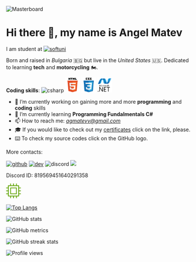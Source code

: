 ![Masterboard](https://image.jimcdn.com/app/cms/image/transf/none/path/sc450581ea0a9abd9/backgroundarea/i4e8c91778c3d459c/version/1489131194/image.gif)
# Hi there 👋, my name is **Angel Matev**
I am student at [<img src='https://softuni.bg/content/images/svg-logos/software-university-logo.svg' alt='softuni' height='40'>](https://softuni.org/blog/what-is-softuni/)

Born and raised in *Bulgaria* :bulgaria: but live in the *United States* :us:.
Dedicated to learning **tech** and **motorcycling** :motorcycle:.

**Coding skills**: <img src='https://ih0.redbubble.net/image.416412087.0587/pp,550x550.jpg' alt='csharp' height='40'>  <img src ='https://raw.githubusercontent.com/devicons/devicon/master/icons/html5/html5-original-wordmark.svg' alt='html5' height='40'> <img src='https://raw.githubusercontent.com/devicons/devicon/master/icons/css3/css3-original-wordmark.svg' atl='css' height="40"> <img src='https://raw.githubusercontent.com/devicons/devicon/master/icons/dot-net/dot-net-original-wordmark.svg' alt='netcore' height="40">

- 🔭 I’m currently working on gaining more and more **programming** and **coding** skills 
- 🌱 I’m currently learning **Programming Fundalmentals C#** 
- 📫 How to reach me: *agmatevv@gmail.com*
- :mortar_board: If you would like to check out my [certificates](https://github.com/achkatam/achkatam/blob/main/certificates.md) click on the link, please.
- :keyboard: To check my source codes click on the GitHub logo.

More contacts:

[<img src='https://cdn.jsdelivr.net/npm/simple-icons@3.0.1/icons/github.svg' alt='github' height='40'>](https://github.com/achkatam?tab=repositories)  [<img src='https://cdn.jsdelivr.net/npm/simple-icons@3.0.1/icons/dev-dot-to.svg' alt='dev' height='40'>](https://dev.to/achkatam)  <img src='https://cdn.jsdelivr.net/npm/simple-icons@3.0.1/icons/discord.svg' alt='discord' height='40'> [<img src='https://logos-world.net/wp-content/uploads/2020/04/Linkedin-Logo-2011-2019.png' atl='linkedinlogo' height="40">](https://www.linkedin.com/in/angel-matev-8b68a8243/)

Discord ID: 819569451640291358

<a href='https://docs.github.com/en/developers'><img src='https://raw.githubusercontent.com/acervenky/animated-github-badges/master/assets/devbadge.gif' width='40' height='40'></a> 


[![Top Langs](https://github-readme-stats.vercel.app/api/top-langs/?username=achkatam)](https://github.com/anuraghazra/github-readme-stats)

![GitHub stats](https://github-readme-stats.vercel.app/api?username=achkatam&show_icons=true)  

![GitHub metrics](https://metrics.lecoq.io/achkatam)  

![GitHub streak stats](https://github-readme-streak-stats.herokuapp.com/?user=achkatam)  

![Profile views](https://gpvc.arturio.dev/achkatam)  
